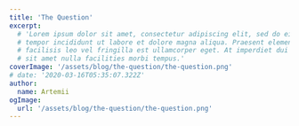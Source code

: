 ```yaml
---
title: 'The Question'
excerpt:
  # 'Lorem ipsum dolor sit amet, consectetur adipiscing elit, sed do eiusmod
  # tempor incididunt ut labore et dolore magna aliqua. Praesent elementum
  # facilisis leo vel fringilla est ullamcorper eget. At imperdiet dui accumsan
  # sit amet nulla facilities morbi tempus.'
coverImage: '/assets/blog/the-question/the-question.png'
# date: '2020-03-16T05:35:07.322Z'
author:
  name: Artemii
ogImage:
  url: '/assets/blog/the-question/the-question.png'
---
```

